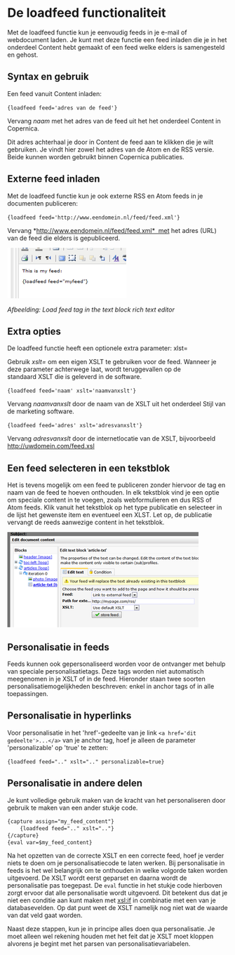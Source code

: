 # De loadfeed functionaliteit

Met de loadfeed functie kun je eenvoudig feeds in je e-mail of
webdocument laden. Je kunt met deze functie een feed inladen die 
je in het onderdeel Content hebt gemaakt of een feed welke elders is
samengesteld en gehost.


## Syntax en gebruik

Een feed vanuit Content inladen:

`{loadfeed feed='adres van de feed'}`

Vervang *naam* met het adres van de feed uit het het onderdeel
Content in Copernica. 

Dit adres achterhaal je door in Content de feed aan te klikken die je
wilt gebruiken. Je vindt hier zowel het adres van de Atom en de RSS
versie. Beide kunnen worden gebruikt binnen Copernica publicaties.


## Externe feed inladen

Met de loadfeed functie kun je ook externe RSS en Atom feeds in je
documenten publiceren:

`{loadfeed feed='http://www.eendomein.nl/feed/feed.xml'}`

Vervang *http://www.eendomein.nl/feed/feed.xml*  met het adres (URL) van
de feed die elders is gepubliceerd.

![](../images/loadfeed1.png)

*Afbeelding: Load feed tag in the text block rich text editor*


## Extra opties

De loadfeed functie heeft een optionele extra parameter: xlst=

Gebruik *xslt=* om een eigen XSLT te gebruiken voor de feed. Wanneer je
deze parameter achterwege laat, wordt teruggevallen op de
standaard XSLT die is geleverd in de software.

`{loadfeed feed='naam' xslt='naamvanxslt'}`

Vervang *naamvanxslt* door de naam van de XSLT uit het onderdeel Stijl
van de marketing software.

`{loadfeed feed='adres' xslt='adresvanxslt'}`

Vervang *adresvanxslt* door de internetlocatie van de XSLT, bijvoorbeeld
http://uwdomein.com/feed.xsl


## Een feed selecteren in een tekstblok

Het is tevens mogelijk om een feed te publiceren zonder hiervoor de tag
en naam van de feed te hoeven onthouden. In elk tekstblok vind je een
optie om speciale content in te voegen, zoals webformulieren en dus RSS
of Atom feeds. Klik vanuit het tekstblok op het type publicatie en
selecteer in de lijst het gewenste item en eventueel een XLST. Let op,
de publicatie vervangt de reeds aanwezige content in het tekstblok.

![](../images/loadfeedfunction.png)


## Personalisatie in feeds

Feeds kunnen ook gepersonaliseerd worden voor de ontvanger met behulp 
van speciale personalisatietags. Deze tags worden niet automatisch 
meegenomen in je XSLT of in de feed. Hieronder staan twee soorten 
personalisatiemogelijkheden beschreven: enkel in anchor tags of in 
alle toepassingen.


## Personalisatie in hyperlinks

Voor personalisatie in het 'href'-gedeelte van je link `<a href='dit gedeelte'>...</a>` 
van je anchor tag, hoef je alleen de parameter 'personalizable' op 'true' te zetten:

`{loadfeed feed=".." xslt=".." personalizable=true}`


## Personalisatie in andere delen

Je kunt volledige gebruik maken van de kracht van het personaliseren 
door gebruik te maken van een ander stukje code.

```text
{capture assign="my_feed_content"}
    {loadfeed feed=".." xslt=".."}
{/capture}
{eval var=$my_feed_content}
```

Na het opzetten van de correcte XSLT en een correcte feed, hoef je verder 
niets te doen om je personalisatiecode te laten werken. Bij personalisatie 
in feeds is het wel belangrijk om te onthouden in welke volgorde taken worden
uitgevoerd. De XSLT wordt eerst geparset en daarna wordt de personalisatie pas 
toegepast. De `eval` functie in het stukje code hierboven zorgt ervoor dat alle 
personalisatie wordt uitgevoerd. Dit betekent dus dat je niet een conditie aan
kunt maken met <xsl:if> in combinatie met een van je databasevelden. Op dat punt
weet de XSLT namelijk nog niet wat de waarde van dat veld gaat worden.

Naast deze stappen, kun je in principe alles doen qua personalisatie. Je moet alleen
wel rekening houden met het feit dat je XSLT moet kloppen alvorens je begint met het 
parsen van personalisatievariabelen.
